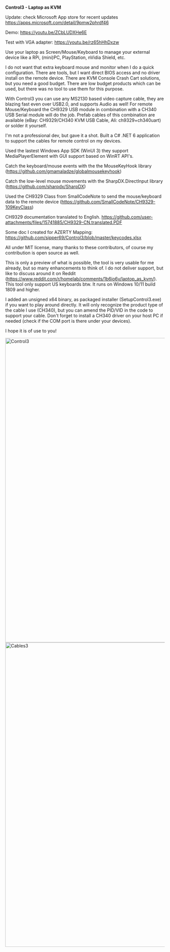 **Control3 - Laptop as KVM**

Update: check Microsoft App store for recent updates https://apps.microsoft.com/detail/9pmw2phrdf46

Demo: https://youtu.be/ZCbLUDXHe6E

Test with VGA adapter:  https://youtu.be/rz65hHhDxzw

Use your laptop as Screen/Mouse/Keyboard to manage your external device like a RPi, (mini)PC, PlayStation, nVidia Shield, etc.

I do not want that extra keyboard mouse and monitor when I do a quick configuration. There are tools, but I want direct BIOS access and no driver install on the remote device. There are KVM Console Crash Cart solutions, but you need a good budget. There are low budget products which can be used, but there was no tool to use them for this purpose.

With Control3 you can use any MS2130 based video capture cable, they are blazing fast even over USB2.0, and supports Audio as well! 
For remote Mouse/Keyboard the CH9329 USB module in combination with a CH340 USB Serial module will do the job.
Prefab cables of this combination are available (eBay: CH9329/CH340 KVM USB Cable, Ali: ch9329+ch340uart) or solder it yourself.

I'm not a professional dev, but gave it a shot. Built a C# .NET 6 application to support the cables for remote control on my devices.

Used the lastest Windows App SDK (WinUI 3) they support MediaPlayerElement with GUI support based on WinRT API's.

Catch the keyboard/mouse events with the the MouseKeyHook library (https://github.com/gmamaladze/globalmousekeyhook)

Catch the low-level mouse movements with the SharpDX.DirectInput library (https://github.com/sharpdx/SharpDX)

Used the CH9329 Class from SmallCodeNote to send the mouse/keyboard data to the remote device (https://github.com/SmallCodeNote/CH9329-109KeyClass)

CH9329 documentation translated to English. 
https://github.com/user-attachments/files/15741885/CH9329-CN.translated.PDF

Some doc I created for AZERTY Mapping:
https://github.com/sipper69/Control3/blob/master/keycodes.xlsx

All under MIT license, many thanks to these contributors, of course my contribution is open source as well.


This is only a preview of what is possible, the tool is very usable for me already, but so many enhancements to think of.
I do not deliver support, but like to discuss around it on Reddit (https://www.reddit.com/r/homelab/comments/1b6io6v/laptop_as_kvm/).
This tool only support US keyboards btw. It runs on Windows 10/11 build 1809 and higher.

I added an unsigned x64 binary, as packaged installer (SetupControl3.exe) if you want to play around directly. It will only recognize the product type of the cable I use (CH340), but you can amend the PID/VID in the code to support your cable. 
Don't forget to install a CH340 driver on your host PC if needed (check if the COM port is there under your devices).

I hope it is of use to you!

<img width="960" alt="Control3" src="https://github.com/sipper69/Control3/assets/115348579/259b56ab-6749-4c0b-807a-88246b2f0f9e">
<img width="960" alt="Cables3" src="https://github.com/sipper69/Control3/assets/115348579/73345112-29eb-483e-a5fb-38a8e8ed7c19">

